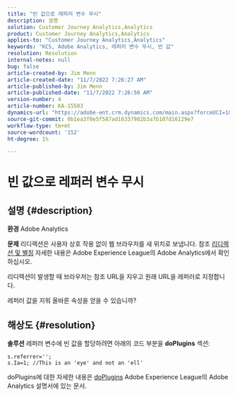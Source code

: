 ```yaml
---
title: "빈 값으로 레퍼러 변수 무시"
description: 설명
solution: Customer Journey Analytics,Analytics
product: Customer Journey Analytics,Analytics
applies-to: "Customer Journey Analytics,Analytics"
keywords: "KCS, Adobe Analytics, 레퍼러 변수 무시, 빈 값"
resolution: Resolution
internal-notes: null
bug: false
article-created-by: Jim Menn
article-created-date: "11/7/2022 7:26:27 AM"
article-published-by: Jim Menn
article-published-date: "11/7/2022 7:26:50 AM"
version-number: 4
article-number: KA-15583
dynamics-url: "https://adobe-ent.crm.dynamics.com/main.aspx?forceUCI=1&pagetype=entityrecord&etn=knowledgearticle&id=8db8177d-6d5e-ed11-9561-6045bd0065f9"
source-git-commit: 0b1ea3f0e5f587ad16337902b3a7b107d16129e7
workflow-type: tm+mt
source-wordcount: '152'
ht-degree: 1%

---
```


# 빈 값으로 레퍼러 변수 무시

## 설명 {#description}


<b>환경</b>
Adobe Analytics

<b>문제</b>
리디렉션은 사용자 상호 작용 없이 웹 브라우저를 새 위치로 보냅니다. 참조 [리디렉션 및 별칭](https://docs.adobe.com/content/help/en/analytics/technotes/redirects.html) 자세한 내용은 Adobe Experience League의 Adobe Analytics에서 확인하십시오.

리디렉션이 발생할 때 브라우저는 참조 URL을 지우고 원래 URL을 레퍼러로 지정합니다.

레퍼러 값을 지워 올바른 속성을 얻을 수 있습니까?


## 해상도 {#resolution}


<b>솔루션</b>
레퍼러 변수에 빈 값을 할당하려면 아래의 코드 부분을 <b>doPlugins</b> 섹션:


```
s.referrer='';
s.Ia=1; //This is an 'eye' and not an 'ell'
```


doPlugins에 대한 자세한 내용은 [doPlugins](https://docs.adobe.com/content/help/en/analytics/implementation/vars/functions/doplugins.html "링크를 따라가려면 클릭하십시오. https://docs.adobe.com/content/help/en/analytics/implementation/vars/functions/doplugins.html") Adobe Experience League의 Adobe Analytics 설명서에 있는 문서.


